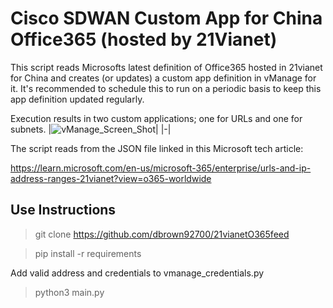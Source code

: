 # Cisco SDWAN Custom App for China Office365 (hosted by 21Vianet)
This script reads Microsofts latest definition of Office365 hosted in 21vianet for China and creates (or updates) a custom app definition in vManage for it.  It's recommended to schedule this to run on a periodic basis to keep this app definition updated regularly.

Execution results in two custom applications; one for URLs and one for subnets.
|![vManage_Screen_Shot](https://user-images.githubusercontent.com/46031546/194152729-6f202ed6-dcac-4f11-bc32-c0364a361b43.png)|
|-|

The script reads from the JSON file linked in this Microsoft tech article:

https://learn.microsoft.com/en-us/microsoft-365/enterprise/urls-and-ip-address-ranges-21vianet?view=o365-worldwide

## Use Instructions

> git clone https://github.com/dbrown92700/21vianetO365feed

> pip install -r requirements

Add valid address and credentials to vmanage_credentials.py 

> python3 main.py
